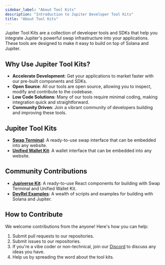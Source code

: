 ```yaml
---
sidebar_label: "About Tool Kits"
description: "Introduction to Jupiter Developer Tool Kits"
title: "About Tool Kits"
---
```


<head>
    <title>About Tool Kits</title>
    <meta name="twitter:card" content="summary" />
</head>

Jupiter Tool Kits are a collection of developer tools and SDKs that help you integrate Jupiter's powerful swap infrastructure into your applications. These tools are designed to make it easy to build on top of Solana and Jupiter.

## Why Use Jupiter Tool Kits?

- **Accelerate Development**: Get your applications to market faster with our pre-built components and SDKs.
- **Open Source**: All our tools are open source, allowing you to inspect, modify and contribute to the codebase.
- **Low Code Solutions**: Many of our tools require minimal coding, making integration quick and straightforward.
- **Community Driven**: Join a vibrant community of developers building and improving these tools.

## Jupiter Tool Kits

- [**Swap Terminal**](/docs/tool-kits/terminal/): A ready-to-use swap interface that can be embedded into any website.
- [**Unified Wallet Kit**](/docs/tool-kits/wallet-kit/): A wallet interface that can be embedded into any website.

## Community Contributions

- [**Jupiverse Kit**](https://jupiversekit.xyz): A ready-to-use React components for building with Swap Terminal and Unified Wallet Kit.
- [**DevRel Examples**](https://github.com/Jupiter-DevRel): A wealth of scripts and examples for building with Solana and Jupiter.

## How to Contribute

We welcome contributions from the anyone! Here's how you can help:

1. Submit pull requests to our repositories.
2. Submit issues to our repositories.
3. If you're a vibe coder or non-technical, join our [Discord](https://discord.gg/jup) to discuss any ideas you have.
4. Help us by spreading the word about the tool kits.

